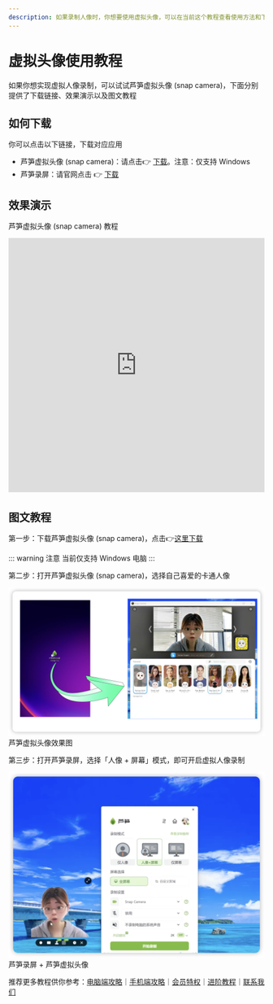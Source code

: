 ```yaml
---
description: 如果录制人像时，你想要使用虚拟头像，可以在当前这个教程查看使用方法和下载对应应用
---
```


# 虚拟头像使用教程

如果你想实现虚拟人像录制，可以试试芦笋虚拟头像 (snap camera)，下面分别提供了下载链接、效果演示以及图文教程

## 如何下载

你可以点击以下链接，下载对应应用

* 芦笋虚拟头像 (snap camera)：请点击👉 [下载](https://lusun-snap-camera.oss-cn-beijing.aliyuncs.com/releases/v1.0.1/LuSun-SnapCamera-Helper-v1.0.1.exe)。注意：仅支持 Windows
* 芦笋录屏：请官网点击 👉 [下载](https://lusun.com/download)

## 效果演示

芦笋虚拟头像 (snap camera) 教程

<iframe src="https://lusun.com/embed/?id=kfaeUTjfj4s" width="100%" height="500px" scrolling="no" border="0" frameborder="no" framespacing="0" allowfullscreen="true"></iframe>

## 图文教程

第一步：下载芦笋虚拟头像 (snap camera)，点击👉[这里下载](https://lusun-snap-camera.oss-cn-beijing.aliyuncs.com/releases/v1.0.1/LuSun-SnapCamera-Helper-v1.0.1.exe)

::: warning 注意
当前仅支持 Windows 电脑
:::

第二步：打开芦笋虚拟头像 (snap camera)，选择自己喜爱的卡通人像

<ImgCenter><img src="../public/.gitbook/assets/avatar.png" alt=""></ImgCenter>
<ImgDesc>芦笋虚拟头像效果图</ImgDesc>

第三步：打开芦笋录屏，选择「人像 + 屏幕」模式，即可开启虚拟人像录制

<ImgCenter><img src="../public/.gitbook/assets/lusun+avatar.png" alt=""></ImgCenter>
<ImgDesc>芦笋录屏 + 芦笋虚拟头像</ImgDesc>

推荐更多教程供你参考：[电脑端攻略](../basic/pc.md)｜[手机端攻略](../basic/phone.md)｜[会员特权](../basic/vip.md)｜[进阶教程](./)｜[联系我们](../contact.md)
